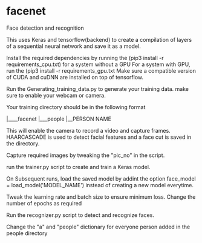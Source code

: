 # facenet
Face detection and recognition

This uses Keras and tensorflow(backend) to create a compilation of layers of a sequential neural network and save it as a model.

Install the required dependencies by running the (pip3 install -r requirements_cpu.txt) for a system without a GPU
For a system with GPU, run the (pip3 install -r requirements_gpu.txt
Make sure a compatible version of CUDA and cuDNN are installed on top of tensorflow.

Run the Generating_training_data.py to generate your training data. make sure to enable your webcam or camera.

Your training directory should be in the following format

|____facenet
     |___people
        |__PERSON NAME
  

This will enable the camera to record a video and capture frames. HAARCASCADE is used to detect facial features and a face cut is 
saved in the directory.

Capture required images by tweaking the "pic_no" in the script.

run the trainer.py script to create and train a Keras model. 

On Subsequent runs, load the saved model by addint the option face_model = load_model('MODEL_NAME') 
instead of creating a new model everytime.

Tweak the learning rate and batch size to ensure minimum loss. Change the number of epochs as required

Run the recognizer.py script to detect and recognize faces.

Change the "a" and "people" dictionary for everyone person added in the people directory

